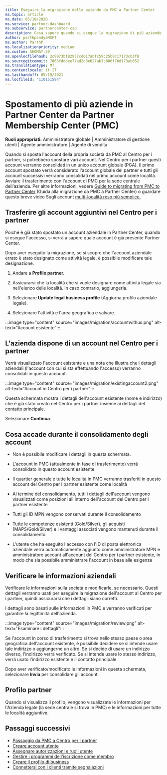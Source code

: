 ```yaml
---
title: Eseguire la migrazione delle aziende da PMC a Partner Center
ms.topic: article
ms.date: 05/18/2020
ms.service: partner-dashboard
ms.subservice: partnercenter-csp
description: Cosa sapere quando si esegue la migrazione di più aziende da Partner Membership Center (PMC) a Partner Center e consolidarle in un account globale partner.
author: parthpandyaMSFT
ms.author: ParthP
ms.localizationpriority: medium
ms.custom: SEOMAY.20
ms.openlocfilehash: 2c9973bf82957cd017abfc59c25b0c17173cb3f8
ms.sourcegitcommit: 7063fdddee77ad2d8e627ab3c806f76d173ab652
ms.translationtype: MT
ms.contentlocale: it-IT
ms.lasthandoff: 05/19/2021
ms.locfileid: "110151594"
---
```

# <a name="moving-multiple-companies-to-partner-center-from-partner-membership-center-pmc"></a>Spostamento di più aziende in Partner Center da Partner Membership Center (PMC)

**Ruoli appropriati:** Amministratore globale | Amministratore di gestione utenti | Agente amministratore | Agente di vendita

Quando si sposta l'account della propria società da PMC al Centro per i partner, si potrebbero spostare vari account. Nel Centro per i partner questi account verranno consolidati in un unico account globale (PGA). Il primo account spostato verrà considerato l'account globale del partner e tutti gli account successivi verranno consolidati nel primo account come località. Avviare il trasferimento con l'account di PMC per la sede centrale dell'azienda. Per altre informazioni, vedere [Guide to migrating from PMC to Partner Center](guide-to-migration.md) (Guida alla migrazione da PMC a Partner Center) o guardare questo breve video Sugli account [multi-località reso più semplice.](https://vimeo.com/290335248)

## <a name="move-your-additional-accounts-into-partner-center"></a>Trasferire gli account aggiuntivi nel Centro per i partner

Poiché è già stato spostato un account aziendale in Partner Center, quando si esegue l'accesso, si verrà a sapere quale account è già presente Partner Center.

Dopo aver eseguito la migrazione, se si scopre che l'account aziendale errato è stato designato come attività legale, è possibile modificare tale designazione.

1. Andare a **Profilo partner.**

2. Assicurarsi che la località che si vuole designare come attività legale sia nell'elenco delle località. In caso contrario, aggiungerla.

3. Selezionare **Update legal business profile** (Aggiorna profilo aziendale legale).

4. Selezionare l'attività e l'area geografica e salvare.

:::image type="content" source="images/migration/accountwithus.png" alt-text="Account esistente":::

## <a name="your-company-has-an-account-in-partner-center"></a>L'azienda dispone di un account nel Centro per i partner

Verrà visualizzato l'account esistente e una nota che illustra che i dettagli aziendali (l'account con cui si sta effettuando l'accesso) verranno consolidati in questo account.

:::image type="content" source="images/migration/existingaccount2.png" alt-text="Account in Centro per i partner":::

Questa schermata mostra i dettagli dell'account esistente (nome e indirizzo) che è già stato creato nel Centro per i partner insieme ai dettagli del contatto principale.

Selezionare **Continua**.

## <a name="what-happens-during-consolidation-of-accounts"></a>Cosa accade durante il consolidamento degli account

- Non è possibile modificare i dettagli in questa schermata.

- L'account in PMC (attualmente in fase di trasferimento) verrà consolidato in questo account esistente

- Il quartier generale e tutte le località in PMC verranno trasferiti in questo account del Centro per i partner esistente come località

- Al termine del consolidamento, tutti i dettagli dell'account vengono visualizzati come posizioni all'interno dell'account del Centro per i partner esistente

- Tutti gli ID MPN vengono conservati durante il consolidamento

- Tutte le competenze esistenti (Gold/Silver), gli acquisti (MAPS/Gold/Silver) e i vantaggi associati vengono mantenuti durante il consolidamento

- L'utente che ha eseguito l'accesso con l'ID di posta elettronica aziendale verrà automaticamente aggiunto come amministratore MPN e amministratore account all'account del Centro per i partner esistente, in modo che sia possibile amministrare l'account in base alle esigenze

## <a name="review-your-company-information"></a>Verificare le informazioni aziendali

Verificare le informazioni sulla società e modificarle, se necessario.  Questi dettagli verranno usati per eseguire la migrazione dell'account al Centro per i partner, quindi assicurarsi che i dettagli siano corretti.

I dettagli sono basati sulle informazioni in PMC e verranno verificati per garantire la legittimità dell'azienda.


:::image type="content" source="images/migration/review.png" alt-text="Esaminare i dettagli":::

Se l'account in corso di trasferimento si trova nello stesso paese o area geografica dell'account esistente, è possibile decidere se si intende usare tale indirizzo o aggiungerne un altro. Se si decide di usare un indirizzo diverso, l'indirizzo verrà verificato. Se si intende usare lo stesso indirizzo, verrà usato l'indirizzo esistente e il contatto principale.

Dopo aver verificato/modificato le informazioni in questa schermata, selezionare **Invia** per consolidare gli account.

## <a name="partner-profile"></a>Profilo partner

Quando si visualizza il profilo, vengono visualizzate le informazioni per l'Azienda legale (la sede centrale si trova in PMC) e le informazioni per tutte le località aggiuntive.

## <a name="next-steps"></a>Passaggi successivi

- [Passaggio da PMC a Centro per i partner](move-pmc-pc-map.md)
- [Creare account utente](create-user-accounts-and-set-permissions.md)
- [Assegnare autorizzazioni e ruoli utente](permissions-overview.md)
- [Gestire i programmi dell'iscrizione come membro](renew-mpn-offers.md)
- [Creare il profilo di business](create-a-marketing-profile.md)
- [Connettersi con i clienti tramite segnalazioni](manage-leads.md)
